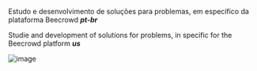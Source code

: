 Estudo e desenvolvimento de soluções para problemas, em específico da plataforma Beecrowd _**pt-br**_

Studie and development of solutions for problems, in specific for the Beecrowd platform _**us**_

![image](https://github.com/user-attachments/assets/d3ad7a68-2994-4ae9-82cb-2243dcdb1692)



